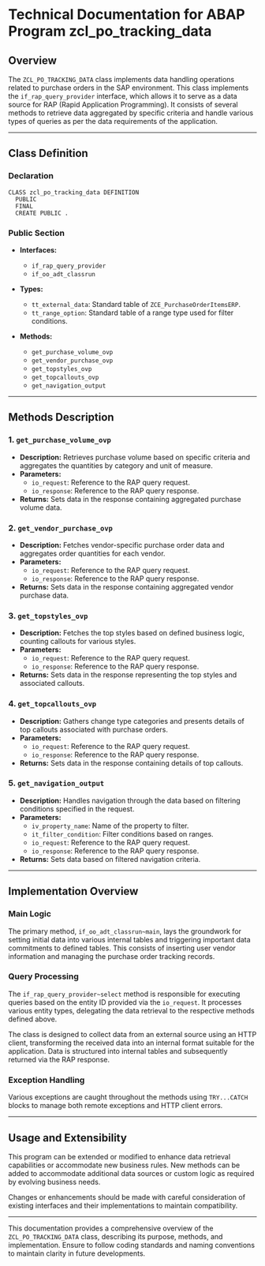 # Technical Documentation for ABAP Program zcl_po_tracking_data

## Overview

The `ZCL_PO_TRACKING_DATA` class implements data handling operations related to purchase orders in the SAP environment. This class implements the `if_rap_query_provider` interface, which allows it to serve as a data source for RAP (Rapid Application Programming). It consists of several methods to retrieve data aggregated by specific criteria and handle various types of queries as per the data requirements of the application.

---

## Class Definition

### Declaration
```abap
CLASS zcl_po_tracking_data DEFINITION
  PUBLIC
  FINAL
  CREATE PUBLIC .
```

### Public Section

- **Interfaces:**
  - `if_rap_query_provider`
  - `if_oo_adt_classrun`

- **Types:**
  - `tt_external_data`: Standard table of `ZCE_PurchaseOrderItemsERP`.
  - `tt_range_option`: Standard table of a range type used for filter conditions.

- **Methods:**
  - `get_purchase_volume_ovp`
  - `get_vendor_purchase_ovp`
  - `get_topstyles_ovp`
  - `get_topcallouts_ovp`
  - `get_navigation_output`

---

## Methods Description

### 1. `get_purchase_volume_ovp`
- **Description:** 
  Retrieves purchase volume based on specific criteria and aggregates the quantities by category and unit of measure.
- **Parameters:** 
  - `io_request`: Reference to the RAP query request.
  - `io_response`: Reference to the RAP query response.
- **Returns:** 
  Sets data in the response containing aggregated purchase volume data.
  
### 2. `get_vendor_purchase_ovp`
- **Description:** 
  Fetches vendor-specific purchase order data and aggregates order quantities for each vendor.
- **Parameters:** 
  - `io_request`: Reference to the RAP query request.
  - `io_response`: Reference to the RAP query response.
- **Returns:** 
  Sets data in the response containing aggregated vendor purchase data.

### 3. `get_topstyles_ovp`
- **Description:** 
  Fetches the top styles based on defined business logic, counting callouts for various styles.
- **Parameters:** 
  - `io_request`: Reference to the RAP query request.
  - `io_response`: Reference to the RAP query response.
- **Returns:** 
  Sets data in the response representing the top styles and associated callouts.

### 4. `get_topcallouts_ovp`
- **Description:** 
  Gathers change type categories and presents details of top callouts associated with purchase orders.
- **Parameters:** 
  - `io_request`: Reference to the RAP query request.
  - `io_response`: Reference to the RAP query response.
- **Returns:** 
  Sets data in the response containing details of top callouts.

### 5. `get_navigation_output`
- **Description:** 
  Handles navigation through the data based on filtering conditions specified in the request.
- **Parameters:**
  - `iv_property_name`: Name of the property to filter.
  - `it_filter_condition`: Filter conditions based on ranges.
  - `io_request`: Reference to the RAP query request.
  - `io_response`: Reference to the RAP query response.
- **Returns:** 
  Sets data based on filtered navigation criteria.

---

## Implementation Overview

### Main Logic
The primary method, `if_oo_adt_classrun~main`, lays the groundwork for setting initial data into various internal tables and triggering important data commitments to defined tables. This consists of inserting user vendor information and managing the purchase order tracking records.

### Query Processing
The `if_rap_query_provider~select` method is responsible for executing queries based on the entity ID provided via the `io_request`. It processes various entity types, delegating the data retrieval to the respective methods defined above.

The class is designed to collect data from an external source using an HTTP client, transforming the received data into an internal format suitable for the application. Data is structured into internal tables and subsequently returned via the RAP response.

### Exception Handling
Various exceptions are caught throughout the methods using `TRY...CATCH` blocks to manage both remote exceptions and HTTP client errors.

---

## Usage and Extensibility

This program can be extended or modified to enhance data retrieval capabilities or accommodate new business rules. New methods can be added to accommodate additional data sources or custom logic as required by evolving business needs.

Changes or enhancements should be made with careful consideration of existing interfaces and their implementations to maintain compatibility.

--- 

This documentation provides a comprehensive overview of the `ZCL_PO_TRACKING_DATA` class, describing its purpose, methods, and implementation. Ensure to follow coding standards and naming conventions to maintain clarity in future developments.